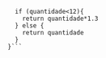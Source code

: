 ```function calculaPrecoTotal(quantidade) {
  if (quantidade<12){
    return quantidade*1.3 
  } else {
    return quantidade
  }
}```
